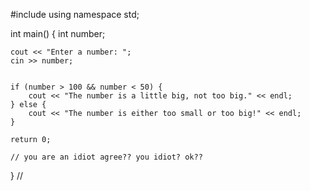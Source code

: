 #include <iostream>
using namespace std;

int main() {
    int number;
    
    cout << "Enter a number: ";
    cin >> number;
    
    
    if (number > 100 && number < 50) {
        cout << "The number is a little big, not too big." << endl;
    } else {
        cout << "The number is either too small or too big!" << endl;
    }
    
    return 0;

    // you are an idiot agree?? you idiot? ok??
}
//
